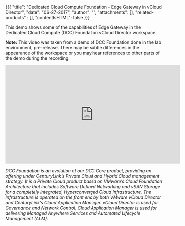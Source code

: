 {{{
"title": "Dedicated Cloud Compute Foundation - Edge Gateway in vCloud Director",
"date": "06-27-2017",
"author": "",
"attachments": [],
"related-products" : [],
"contentIsHTML": false
}}}

This demo shows some of the capabilities of Edge Gateway in the Dedicated Cloud Compute (DCC) Foundation vCloud Director workspace.

**Note:** This video was taken from a demo of DCC Foundation done in the lab environment, pre-release. There may be subtle differences in the appearance of the workspace or you may hear references to other parts of the demo during the recording.

<iframe width="560" height="315" src="https://player.vimeo.com/video/223078492" frameborder="0" allowfullscreen></iframe>

*DCC Foundation is an evolution of our DCC Core product, providing an offering under CenturyLink’s Private Cloud and Hybrid Cloud management strategy. It is a Private Cloud product based on VMware’s Cloud Foundation Architecture that includes Software Defined Networking and vSAN Storage for a completely integrated, Hyperconverged Cloud Infrastructure. The Infrastructure is operated on the front end by both VMware vCloud Director and CenturyLink’s Cloud Application Manager. vCloud Director is used for Governance and Network Control. Cloud Application Manager is used for delivering Managed Anywhere Services and Automated Lifecycle Management (ALM).*
